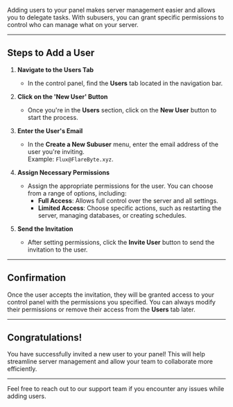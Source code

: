 Adding users to your panel makes server management easier and allows you to delegate tasks. With subusers, you can grant specific permissions to control who can manage what on your server.

---

## Steps to Add a User

1. **Navigate to the Users Tab**  
   - In the control panel, find the **Users** tab located in the navigation bar.

2. **Click on the 'New User' Button**  
   - Once you're in the **Users** section, click on the **New User** button to start the process.

3. **Enter the User's Email**  
   - In the **Create a New Subuser** menu, enter the email address of the user you're inviting.  
     Example: `Flux@FlareByte.xyz`.

4. **Assign Necessary Permissions**  
   - Assign the appropriate permissions for the user. You can choose from a range of options, including:
     - **Full Access**: Allows full control over the server and all settings.
     - **Limited Access**: Choose specific actions, such as restarting the server, managing databases, or creating schedules.

5. **Send the Invitation**  
   - After setting permissions, click the **Invite User** button to send the invitation to the user.

---

## Confirmation

Once the user accepts the invitation, they will be granted access to your control panel with the permissions you specified. You can always modify their permissions or remove their access from the **Users** tab later.

---

## Congratulations!

You have successfully invited a new user to your panel! This will help streamline server management and allow your team to collaborate more efficiently.

---

Feel free to reach out to our support team if you encounter any issues while adding users.